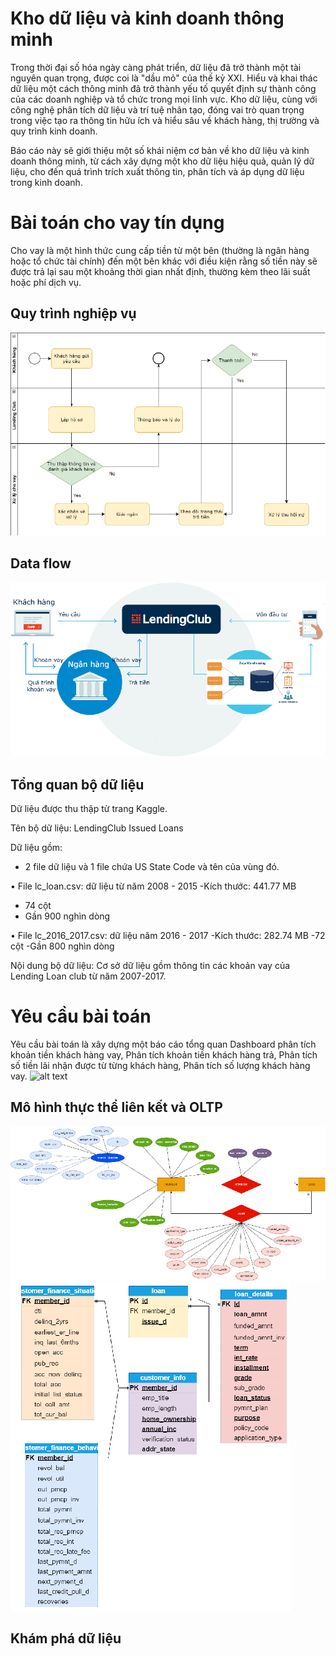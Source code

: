 # Kho dữ liệu và kinh doanh thông minh
 Trong thời đại số hóa ngày càng phát triển, dữ liệu đã trở thành một tài nguyên quan trọng, được coi là "dầu mỏ" của thế kỷ XXI. Hiểu và khai thác dữ liệu một cách thông minh đã trở thành yếu tố quyết định sự thành công của các doanh nghiệp và tổ chức trong mọi lĩnh vực. Kho dữ liệu, cùng với công nghệ phân tích dữ liệu và trí tuệ nhân tạo, đóng vai trò quan trọng trong việc tạo ra thông tin hữu ích và hiểu sâu về khách hàng, thị trường và quy trình kinh doanh.

Báo cáo này sẽ giới thiệu một số khái niệm cơ bản về kho dữ liệu và kinh doanh thông minh, từ cách xây dựng một kho dữ liệu hiệu quả, quản lý dữ liệu, cho đến quá trình trích xuất thông tin, phân tích và áp dụng dữ liệu trong kinh doanh.
# Bài toán cho vay tín dụng
Cho vay là một hình thức cung cấp tiền từ một bên (thường là ngân hàng hoặc tổ chức tài chính) đến một bên khác với điều kiện rằng số tiền này sẽ được trả lại sau một khoảng thời gian nhất định, thường kèm theo lãi suất hoặc phí dịch vụ.
## Quy trình nghiệp vụ
![alt text](img/nghiepvupng.png)
## Data flow
![alt text](img/dataflow.png)
## Tổng quan bộ dữ liệu
Dữ liệu được thu thập từ trang Kaggle.

Tên bộ dữ liệu: LendingClub Issued Loans

Dữ liệu gồm: 
- 2 file dữ liệu và 1 file chứa US State Code và tên của vùng đó. 

• File lc_loan.csv: dữ liệu từ năm 2008 - 2015
-Kích thước: 441.77 MB
- 74 cột
- Gần 900 nghìn dòng

• File lc_2016_2017.csv: dữ liệu năm 2016 - 2017
-Kích thước: 282.74 MB
-72 cột
-Gần 800 nghìn dòng

Nội dung bộ dữ liệu: Cơ sở dữ liệu gồm thông tin các khoản vay của Lending Loan club từ năm 2007-2017. 
# Yêu cầu bài toán
Yêu cầu bài toán là xây dựng một báo cáo tổng quan Dashboard phân tích khoản tiền khách hàng vay, Phân tích khoản tiền khách hàng trả, Phân tích số tiền lãi nhận được từ từng khách hàng, Phân tích số lượng khách hàng vay.
![alt text](img/)

## Mô hình thực thể liên kết và OLTP
![alt text](img/thucthelienket_n.png)
![alt text](img/olap.png)
## Khám phá dữ liệu





